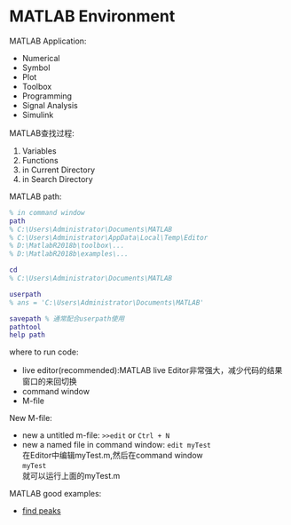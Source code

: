 # MATLAB Environment

MATLAB Application:
- Numerical
- Symbol
- Plot
- Toolbox
- Programming
- Signal Analysis
- Simulink

MATLAB查找过程:
1. Variables
1. Functions
1. in Current Directory
1. in Search Directory

MATLAB path:
```matlab
% in command window
path
% C:\Users\Administrator\Documents\MATLAB
% C:\Users\Administrator\AppData\Local\Temp\Editor
% D:\MatlabR2018b\toolbox\...
% D:\MatlabR2018b\examples\...

cd 
% C:\Users\Administrator\Documents\MATLAB

userpath 
% ans = 'C:\Users\Administrator\Documents\MATLAB'

savepath % 通常配合userpath使用
pathtool
help path
```

where to run code:
- live editor(recommended):MATLAB live Editor非常强大，减少代码的结果窗口的来回切换
- command window
- M-file

New M-file:
- new a untitled m-file:
  `>>edit` or `Ctrl + N`
- new a named file in command window:
  `edit myTest`  
  在Editor中编辑myTest.m,然后在command window  
  `myTest`  
  就可以运行上面的myTest.m


MATLAB good examples:
- [find peaks](https://terpconnect.umd.edu/~toh/spectrum/SignalProcessingTools.html)
